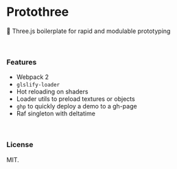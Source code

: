 # Protothree
:dart: Three.js boilerplate for rapid and modulable prototyping

<br>

### Features
  - Webpack 2
  - `glslify-loader`
  - Hot reloading on shaders
  - Loader utils to preload textures or objects
  - `ghp` to quickly deploy a demo to a gh-page
  - Raf singleton with deltatime

<br>

### License
MIT.